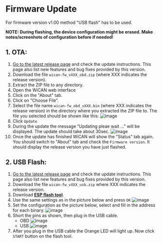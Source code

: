 # Firmware Update

For firmware version v1.00 method "USB flash" has to be used.

**NOTE: During flashing, the device configuration might be erased. Make notes/screenhots of configuration before if needed!**

## 1. OTA:
1. [Go to the latest release page](https://github.com/meatpiHQ/wican-fw/releases/latest) and check the update instructions. This page also list new features and bug fixes provided by this version.
1. Download the file `wican-fw_vXXX_obd.zip` (where XXX indicates the release version).
1. Extract the ZIP file to any directory.
1. Open the WiCAN web interface
1. Click on the "About" tab.
1. Click on "Choose File".
1. Select the file name `wican-fw_obd_vXXX.bin` (where XXX indicates the release version) in the directory where you extracted the ZIP file to. The file you selected should be shown like this: ![image](/config/firmware/firmware_selected.png)
1. Click `Update`
1. During the update the message "Updating pleae wait ..." will be displayed. The update should take about 30sec. ![image](/config/firmware/firmware_updating.png)
1. Once the update has finished WiCAN will show the "Status" tab again. You should switch to "About" tab and check the `Firmware version`. It should display the release version you have just flashed.

## 2. USB Flash:
1. [Go to the latest release page](https://github.com/meatpiHQ/wican-fw/releases/latest) and check the update instructions. This page also list new features and bug fixes provided by this version.
1. Download the file `wican-fw_vXXX_usb.zip` where XXX indicates the release version.
1. Download [**ESP flash tool**](https://www.espressif.com/en/support/download/other-tools).
1. Use the same settings as in the picture below and press `OK` ![image](/config/firmware/flash-select.png)
1. Set the configuration as the picture below, select and fill in the address for each binary. ![image](/config/firmware/flash-config.png)
1. Short the pins as shown, then plug in the USB cable.
    - OBD ![image](/config/firmware/obd.png)
    - USB ![image](/config/firmware/usb.png)
1. After you plug in the USB cable the Orange LED will light up. Now click `START` button on the flash tool.

